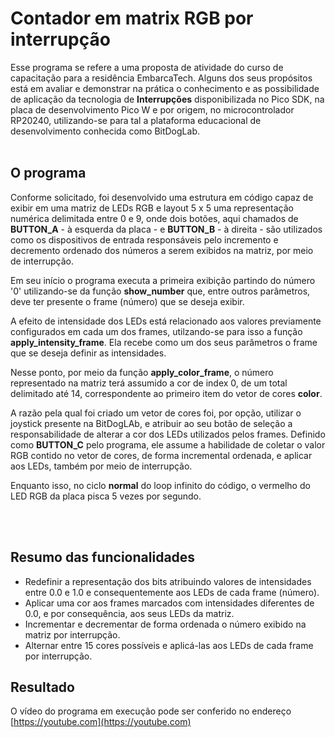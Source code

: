 # Contador em matrix RGB por interrupção
    


Esse programa se refere a uma proposta de atividade do curso de capacitação para a residência EmbarcaTech. Alguns dos seus propósitos está em avaliar e demonstrar na prática o conhecimento e as possibilidade de aplicação da tecnologia de **Interrupções** disponibilizada no Pico SDK, na placa de desenvolvimento Pico W e por origem, no microcontrolador RP20240, utilizando-se para tal a plataforma educacional de desenvolvimento conhecida como BitDogLab.<br><br>


## O programa

Conforme solicitado, foi desenvolvido uma estrutura em código capaz de exibir em uma matriz de LEDs RGB e layout 5 x 5 uma representação numérica delimitada entre 0 e 9, onde dois botões, aqui chamados de **BUTTON_A** - à esquerda da placa - e **BUTTON_B** - à direita - são utilizados como os dispositivos de entrada responsáveis pelo incremento e decremento ordenado dos números a serem exibidos na matriz, por meio de interrupção.

Em seu início o programa executa a primeira exibição partindo do número '0' utilizando-se da função **show_number** que, entre outros parâmetros, deve ter presente o frame (número) que se deseja exibir. 

A efeito de intensidade dos LEDs está relacionado aos valores previamente configurados em cada um dos frames, utilzando-se para isso a função **apply_intensity_frame**. Ela recebe como um dos seus parâmetros o frame que se deseja definir as intensidades. 

Nesse ponto, por meio da função **apply_color_frame**, o número representado na matriz terá assumido a cor de index 0, de um total delimitado até 14, correspondente ao primeiro item do vetor de cores **color**. 
 
A razão pela qual foi criado um vetor de cores foi, por opção, utilizar o joystick presente na BitDogLAb, e atribuir ao seu botão de seleção a responsabilidade de alterar a cor dos LEDs utilizados pelos frames. 
Definido como **BUTTON_C** pelo programa, ele assume a habilidade de coletar o valor RGB contido no vetor de cores, de forma incremental ordenada, e aplicar aos LEDs, também por meio de interrupção.

Enquanto isso, no ciclo **normal** do loop infinito do código, o vermelho do LED RGB da placa pisca 5 vezes por segundo.

<br><br>
 
## Resumo das funcionalidades

- Redefinir a representação dos bits atribuindo valores de intensidades entre 0.0 e 1.0 e consequentemente aos LEDs de cada frame (número).
- Aplicar uma cor aos frames marcados com intensidades diferentes de 0.0, e por consequência, aos seus LEDs da matriz.
- Incrementar e decrementar de forma ordenada o número exibido na matriz por interrupção.
- Alternar entre 15 cores possíveis e aplicá-las aos LEDs de cada frame por interrupção.


## Resultado
O vídeo do programa em execução pode ser conferido no endereço [https://youtube.com](https://youtube.com)
 
